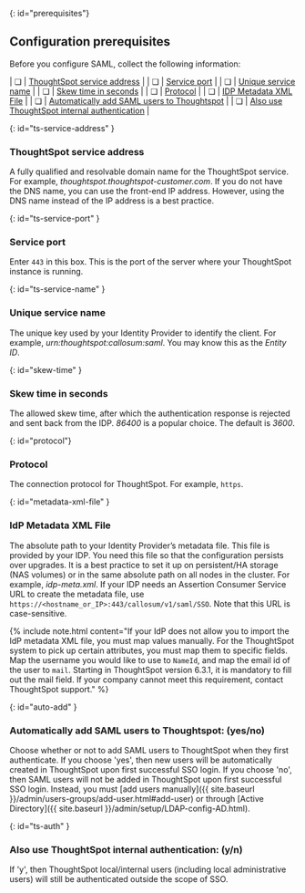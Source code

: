 {: id="prerequisites"}
## Configuration prerequisites

Before you configure SAML, collect the following information:

| &#10063; | [ThoughtSpot service address](#ts-service-address) |
| &#10063; | [Service port](#ts-service-port) |
| &#10063; | [Unique service name](#ts-service-name) |
| &#10063; | [Skew time in seconds](#skew-time) |
| &#10063; | [Protocol](#protocol) |
| &#10063; | [IDP Metadata XML File](#metadata-xml-file) |
| &#10063; | [Automatically add SAML users to Thoughtspot](#auto-add) |
| &#10063; | [Also use ThoughtSpot internal authentication](#ts-auth) |

{: id="ts-service-address" }
### ThoughtSpot service address
A fully qualified and resolvable domain name for the ThoughtSpot service. For example, *thoughtspot.thoughtspot-customer.com*. If you do not have the DNS name, you can use the front-end IP address. However, using the DNS name instead of the IP address is a best practice.

{: id="ts-service-port" }
### Service port
Enter `443` in this box. This is the port of the server where your ThoughtSpot instance is running.

{: id="ts-service-name" }
### Unique service name
The unique key used by your Identity Provider to identify the client. For example, *urn:thoughtspot:callosum:saml*. You may know this as the *Entity ID*.

{: id="skew-time" }
### Skew time in seconds
The allowed skew time, after which the authentication response is rejected and sent back from the IDP. *86400* is a popular choice. The default is *3600*.

{: id="protocol"}
### Protocol
The connection protocol for ThoughtSpot. For example, `https`.

{: id="metadata-xml-file" }
### IdP Metadata XML File
The absolute path to your Identity Provider’s metadata file. This file is provided by your IDP. You need this file so that the configuration persists over upgrades. It is a best practice to set it up on persistent/HA storage (NAS volumes) or in the same absolute path on all nodes in the cluster. For example, *idp-meta.xml*. If your IDP needs an Assertion Consumer Service URL to create the metadata file, use `https://<hostname_or_IP>:443/callosum/v1/saml/SSO`. Note that this URL is case-sensitive.

{% include note.html content="If your IdP does not allow you to import the IdP metadata XML file, you must map values manually. For the ThoughtSpot system to pick up certain attributes, you must map them to specific fields. Map the username you would like to use to <code>NameId</code>, and map the email id of the user to <code>mail</code>. Starting in ThoughtSpot version 6.3.1, it is mandatory to fill out the mail field. If your company cannot meet this requirement, contact ThoughtSpot support." %}

{: id="auto-add" }
### Automatically add SAML users to Thoughtspot: (yes/no)
Choose whether or not to add SAML users to ThoughtSpot when they first authenticate. If you choose 'yes', then new users will be automatically created in ThoughtSpot upon first successful SSO login. If you choose 'no', then SAML users will not be added in ThoughtSpot upon first successful SSO login. Instead, you must [add users manually]({{ site.baseurl }}/admin/users-groups/add-user.html#add-user) or through [Active Directory]({{ site.baseurl }}/admin/setup/LDAP-config-AD.html).

{: id="ts-auth" }
### Also use ThoughtSpot internal authentication: (y/n)

If 'y', then ThoughtSpot local/internal users (including local administrative users) will still be authenticated outside the scope of SSO.
